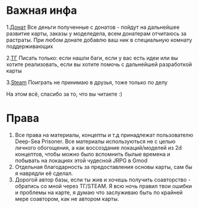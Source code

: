 # Важная инфа
1.[Донат](https://www.donationalerts.com/r/aiaramitgmod) Все деньги полученные с донатов - пойдут на дальнейшее развитие карты, заказы у моделедела, всем донатерам отчитаюсь за растраты. При любом донате добавлю ваш ник в специальную комнату поддерживающих

2.[ТГ](https://t.me/aiaramit) Писать только: если нашли баги, если у вас есть идеи или вы хотите реализовать, если вы хотите помочь с дальнейшей разработкой карты

3.[Steam](https://steamcommunity.com/id/Aiaramit/) Поиграть не принимаю в друзья, тоже только по делу

На этом всё, спасибо за то, что вы читаете :)

# Права
1. Все права на материалы, концепты и т.д принадлежат пользователю Deep-Sea Prisoner. Все материалы используються не с целью личного обогощения, а как воссоздание локаций/моделей из 2d концептов, чтобы можно было вспомнить былые времена и побывать на локациях этой чудесной JRPG в Gmod
2. Отдельная благодарность за предоставления основы карты, сам бы я наврядли её сделал.
3. Дорогой автор базы, если ты жив и хочешь получить соавторство - обратись со мной через ТГ/STEAM. Я всю ночь правил твои ошибки и проблемы на карте, я думаю что заслуживаю быть по крайней мере соавтором, как не автором карты.
